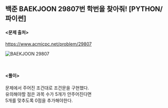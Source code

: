 ## 백준 BAEKJOON 29807번 학번을 찾아줘! [PYTHON/파이썬]

#### <문제 출처><br>
https://www.acmicpc.net/problem/29807

![BAEKJOON 29807](https://blog.kakaocdn.net/dn/eLYcCq/btsughZMxMq/v8rtkp7UUJwrEPaWGwfqpK/img.png)

<br>

#### <풀이><br>

문제에서 주어진 조건대로 조건문을 구현했다.  
유의해야할 점은 과목 수가 5개가 안주어진다면  
5개를 맞추도록 0점을 추가해야한다.